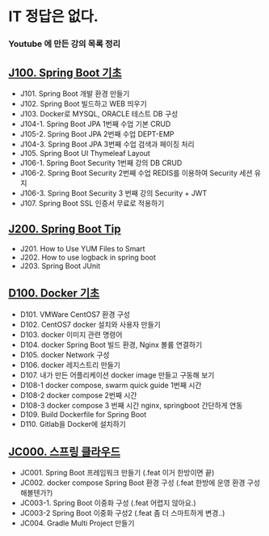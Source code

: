 # IT 정답은 없다.

### Youtube 에 만든 강의 목록 정리

## [J100. Spring Boot 기초](https://www.youtube.com/playlist?list=PLogzC_RPf25E-mfrKvl6jWHU8r1jxCZgq)
- J101. Spring Boot 개발 환경 만들기
- J102. Spring Boot 빌드하고 WEB 띄우기
- J103. Docker로 MYSQL, ORACLE 테스트 DB 구성
- J104-1. Spring Boot JPA 1번째 수업 기본 CRUD
- J105-2. Spring Boot JPA 2번째 수업 DEPT-EMP
- J104-3. Spring Boot JPA 3번째 수업 검색과 페이징 처리
- J105. Spring Boot UI Thymeleaf Layout
- J106-1. Spring Boot Security 1번째 강의 DB CRUD
- J106-2. Spring Boot Security 2번째 수업 REDIS를 이용하여 Security 세션 유지
- J106-3. Spring Boot Security 3 번째 강의 Security + JWT
- J107. Spring Boot SSL 인증서 무료로 적용하기

## [J200. Spring Boot Tip](https://www.youtube.com/playlist?list=PLogzC_RPf25FXvkWEK4IafUylvWCkPI8i)
- J201. How to Use YUM Files to Smart
- J202. How to use logback in spring boot
- J203. Spring Boot JUnit

## [D100. Docker 기초](https://www.youtube.com/playlist?list=PLogzC_RPf25Fx3eNZzxLVw3dOL7r4XIUk)
- D101. VMWare CentOS7 환경 구성
- D102. CentOS7 docker 설치와 사용자 만들기
- D103. docker 이미지 관련 명령어 
- D104. docker Spring Boot 빌드 환경, Nginx 볼륨 연결하기
- D105. docker Network 구성
- D106. docker 레지스트리 만들기
- D107. 내가 만든 어플리케이션 docker image 만들고 구동해 보기
- D108-1 docker compose, swarm quick guide 1번째 시간
- D108-2 docker compose 2번째 시간 
- D108-3 docker compose 3 번째 시간 nginx, springboot 간단하게 연동
- D109. Build Dockerfile for Spring Boot
- D110. Gitlab을 Docker에 설치하기

## [JC000. 스프링 클라우드](https://www.youtube.com/playlist?list=PLogzC_RPf25E9qprqOIDTzwZ24PuEf-1v)
- JC001. Spring Boot 프레임워크 만들기 (.feat 이거 한방이면 끝)
- JC002. docker compose Spring Boot 환경 구성 (.feat 한방에 운영 환경 구성 해볼텐가?)
- JC003-1. Spring Boot 이중화 구성 (.feat 어렵지 않아요.)
- JC003-2 Spring Boot 이중화 구성2 (.feat 좀 더 스마트하게 변경..)
- JC004. Gradle Multi Project 만들기